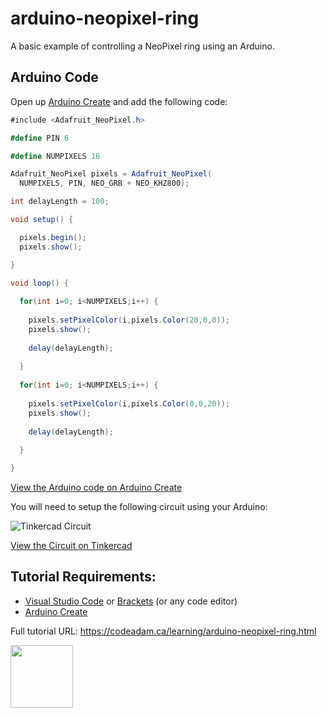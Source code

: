 # arduino-neopixel-ring

A basic example of controlling a NeoPixel ring using an Arduino.

## Arduino Code

Open up [Arduino Create](https://create.arduino.cc/editor/) and add the following code:

```csharp
#include <Adafruit_NeoPixel.h>

#define PIN 6

#define NUMPIXELS 16

Adafruit_NeoPixel pixels = Adafruit_NeoPixel(
  NUMPIXELS, PIN, NEO_GRB + NEO_KHZ800);

int delayLength = 100;

void setup() {

  pixels.begin();
  pixels.show();

}

void loop() {
  
  for(int i=0; i<NUMPIXELS;i++) {
    
    pixels.setPixelColor(i,pixels.Color(20,0,0));
    pixels.show();
    
    delay(delayLength);
    
  }
  
  for(int i=0; i<NUMPIXELS;i++) {
    
    pixels.setPixelColor(i,pixels.Color(0,0,20));
    pixels.show();
    
    delay(delayLength);
    
  }

}
```


[View the Arduino code on Arduino Create](https://create.arduino.cc/editor/professoradam/457c1bce-ed38-41cc-b448-c60ab2faad93/preview)

You will need to setup the following circuit using your Arduino:

![Tinkercad Circuit](https://raw.githubusercontent.com/codeadamca/arduino-neopixel-ring/main/tinkercad-neopixel-ring.png)

[View the Circuit on Tinkercad](https://www.tinkercad.com/things/aJU4HME0WBN)


## Tutorial Requirements:

* [Visual Studio Code](https://code.visualstudio.com/) or [Brackets](http://brackets.io/) (or any code editor)
* [Arduino Create](https://create.arduino.cc/editor) 

Full tutorial URL: https://codeadam.ca/learning/arduino-neopixel-ring.html

<a href="https://codeadam.ca">
<img src="https://codeadam.ca/images/code-block.png" width="100">
</a>
